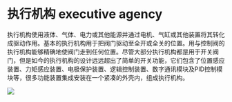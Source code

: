 # 执行机构 executive agency
执行机构使用液体、气体、电力或其他能源并通过电机、气缸或其他装置将其转化成驱动作用。基本的执行机构用于把阀门驱动至全开或全关的位置。用与控制阀的执行机构能够精确地使阀门走到任何位置。尽管大部分执行机构都是用于开关阀门，但是如今的执行机构的设计远远超出了简单的开关功能，它们包含了位置感应装置、力矩感应装置、电极保护装置、逻辑控制装置、数字通讯模块及PID控制模块等，很多功能装置集成安装在一个紧凑的外壳内，组成执行机构。


![](..\..\..\photos\执行机构.jpg)
